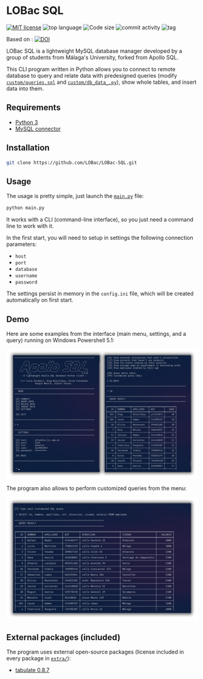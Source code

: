 # LOBac SQL
[![MIT license](https://img.shields.io/github/license/LOBac/LOBac-SQL?color=teal)](https://lbesson.mit-license.org/) ![top language](https://img.shields.io/github/languages/top/LOBac/LOBac-SQL) ![Code size](https://img.shields.io/github/languages/code-size/LOBac/LOBac-SQL?color=green%20green) ![commit activity](https://img.shields.io/github/commit-activity/m/LOBac/LOBac-SQL?color=green%20green) ![tag](https://img.shields.io/github/v/release/LOBac/LOBac-SQL?include_prereleases)

Based on : [![DOI](https://zenodo.org/badge/DOI/10.5281/zenodo.3883946.svg)](https://doi.org/10.5281/zenodo.3883946)

LOBac SQL is a lightweight MySQL database manager developed by a group of students from Málaga's University, forked from Apollo SQL.

This CLI program written in Python allows you to connect to remote database to query and relate data with predesigned queries (modify [`custom/queries.sql`](custom/queries.sql) and [`custom/db_data_.py`](custom/db_data_.py)), show whole tables, and insert data into them.

## Requirements

- [Python 3](https://www.python.org/downloads/)
- [MySQL connector](https://dev.mysql.com/downloads/connector/python/)

## Installation

```bash
git clone https://github.com/LOBac/LOBac-SQL.git
```

## Usage

The usage is pretty simple, just launch the [`main.py`](main.py) file:

```bash
python main.py
```

It works with a CLI (command-line interface), so you just need a command line to work with it.

In the first start, you will need to setup in settings the following connection parameters:

- `host`
- `port`
- `database`
- `username`
- `password`

The settings persist in memory in the `config.ini` file, which will be created automatically on first start.

## Demo

Here are some examples from the interface (main menu, settings, and a query) running on Windows Powershell 5.1:

![demo](images/demo.png)

The program also allows to perform customized queries from the menu:

![demo1](images/demo1.png)

## External packages (included)

The program uses external open-source packages (license included in every package in [`extra/`](extra/)):

- [tabulate 0.8.7](https://pypi.org/project/tabulate/)
